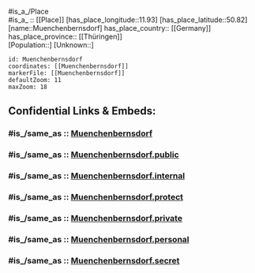 ﻿---
confidential: public
isDeleted: false
location:
- 50.82
- 11.93
mapmarker: city
mapzoom:
- 7
- 12
SpocWebEntityId: 32673
tags:
- geo/City
type: City
---

#is_a_/Place  
#is_a_ :: [[Place]] 
[has_place_longitude::11.93] 
[has_place_latitude::50.82] 
[name::Muenchenbernsdorf] 
has_place_country:: [[Germany]]  
has_place_province:: [[Thüringen]]  
[Population::] 
[Unknown::] 


```leaflet
id: Muenchenbernsdorf
coordinates: [[Muenchenbernsdorf]] 
markerFile: [[Muenchenbernsdorf]] 
defaultZoom: 11 
maxZoom: 18
```


## Confidential Links & Embeds: 

### #is_/same_as :: [Muenchenbernsdorf](/_Standards/Earth/Continent/Europe/Europe~Central/Germany/Germany~East/Thüringen/counties~TH/Greiz/cities~Greiz/Münchenbernsdorf/City/Muenchenbernsdorf.md) 

### #is_/same_as :: [Muenchenbernsdorf.public](/_public/Earth/Continent/Europe/Europe~Central/Germany/Germany~East/Thüringen/counties~TH/Greiz/cities~Greiz/Münchenbernsdorf/City/Muenchenbernsdorf.public.md) 

### #is_/same_as :: [Muenchenbernsdorf.internal](/_internal/Earth/Continent/Europe/Europe~Central/Germany/Germany~East/Thüringen/counties~TH/Greiz/cities~Greiz/Münchenbernsdorf/City/Muenchenbernsdorf.internal.md) 

### #is_/same_as :: [Muenchenbernsdorf.protect](/_protect/Earth/Continent/Europe/Europe~Central/Germany/Germany~East/Thüringen/counties~TH/Greiz/cities~Greiz/Münchenbernsdorf/City/Muenchenbernsdorf.protect.md) 

### #is_/same_as :: [Muenchenbernsdorf.private](/_private/Earth/Continent/Europe/Europe~Central/Germany/Germany~East/Thüringen/counties~TH/Greiz/cities~Greiz/Münchenbernsdorf/City/Muenchenbernsdorf.private.md) 

### #is_/same_as :: [Muenchenbernsdorf.personal](/_personal/Earth/Continent/Europe/Europe~Central/Germany/Germany~East/Thüringen/counties~TH/Greiz/cities~Greiz/Münchenbernsdorf/City/Muenchenbernsdorf.personal.md) 

### #is_/same_as :: [Muenchenbernsdorf.secret](/_secret/Earth/Continent/Europe/Europe~Central/Germany/Germany~East/Thüringen/counties~TH/Greiz/cities~Greiz/Münchenbernsdorf/City/Muenchenbernsdorf.secret.md)

